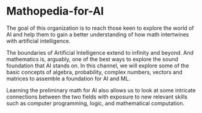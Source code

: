 # Mathopedia-for-AI

The goal of this organization is to reach those keen to explore the world of AI and help them to gain a better understanding of how math intertwines with artificial intelligence.

The boundaries of Artificial Intelligence extend to infinity and beyond. And mathematics is, arguably, one of the best ways to explore the sound foundation that AI stands on. In this channel, we will explore some of the basic concepts of algebra, probability, complex numbers, vectors and matrices to assemble a foundation for AI and ML.

Learning the preliminary math for AI also allows us to look at some intricate connections between the two fields with exposure to new relevant skills such as computer programming, logic, and mathematical computation.
